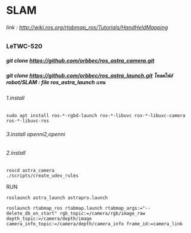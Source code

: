 # SLAM
###### link : http://wiki.ros.org/rtabmap_ros/Tutorials/HandHeldMapping
### LeTWC-520
##### git clone https://github.com/orbbec/ros_astra_camera.git
##### git clone https://github.com/orbbec/ros_astra_launch.git โหลดไฟล์ robot/SLAM : file ros_astra_launch เเทน
###### 1.install 
```
sudo apt install ros-*-rgbd-launch ros-*-libuvc ros-*-libuvc-camera ros-*-libuvc-ros
```
###### 3.install openni2,openni
###### 2.install
```
roscd astra_camera
./scripts/create_udev_rules
```
RUN
```
roslaunch astra_launch astrapro.launch
```
```
roslaunch rtabmap_ros rtabmap.launch rtabmap_args:="--delete_db_on_start" rgb_topic:=/camera/rgb/image_raw depth_topic:=/camera/depth/image camera_info_topic:=/camera/depth/camera_info frame_id:=camera_link
```
